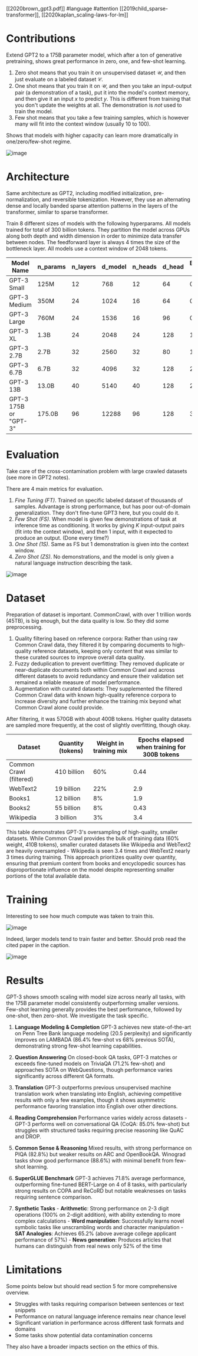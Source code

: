 [[2020brown_gpt3.pdf]]
#language #attention
[[2019child_sparse-transformer]], [[2020kaplan_scaling-laws-for-lm]]

# Contributions 

   Extend GPT2 to a 175B parameter model, which after a ton of generative pretraining, shows great performance in zero, one, and few-shot learning. 
   1. Zero shot means that you train it on unsupervised dataset $\mathcal{U}$, and then just evaluate on a labeled dataset $\mathcal{C}$. 
   2. One shot means that you train it on $\mathcal{U}$, and then you take an input-output pair (a demonstration of a task), put it into the model's context memory, and then give it an input $x$ to predict $y$. This is different from training that you don't update the weights at all. The demonstration is *not* used to train the model.  
   3. Few shot means that you take a few training samples, which is however many will fit into the context window (usually 10 to 100). 

   Shows that models with higher capacity can learn more dramatically in one/zero/few-shot regime. 

   ![image](img/gpt3_learn.png)

# Architecture 

   Same architecture as GPT2, including modified initialization, pre-normalization, and reversible tokenization. However, they use an alternating dense and locally banded sparse attention patterns in the layers of the transformer, similar to sparse transformer. 

   Train 8 different sizes of models with the following hyperparams. All models trained for total of 300 billion tokens. They partition the model across GPUs along both depth and width dimension in order to minimize data transfer between nodes. The feedforward layer is always 4 times the size of the bottleneck layer. All models use a context window of 2048 tokens. 

   | Model Name | n_params | n_layers | d_model | n_heads | d_head | Batch Size | Learning Rate |
   |------------|----------|----------|---------|---------|--------|------------|---------------|
   | GPT-3 Small | 125M | 12 | 768 | 12 | 64 | 0.5M | 6.0 × 10⁻⁴ |
   | GPT-3 Medium | 350M | 24 | 1024 | 16 | 64 | 0.5M | 3.0 × 10⁻⁴ |
   | GPT-3 Large | 760M | 24 | 1536 | 16 | 96 | 0.5M | 2.5 × 10⁻⁴ |
   | GPT-3 XL | 1.3B | 24 | 2048 | 24 | 128 | 1M | 2.0 × 10⁻⁴ |
   | GPT-3 2.7B | 2.7B | 32 | 2560 | 32 | 80 | 1M | 1.6 × 10⁻⁴ |
   | GPT-3 6.7B | 6.7B | 32 | 4096 | 32 | 128 | 2M | 1.2 × 10⁻⁴ |
   | GPT-3 13B | 13.0B | 40 | 5140 | 40 | 128 | 2M | 1.0 × 10⁻⁴ |
   | GPT-3 175B or "GPT-3" | 175.0B | 96 | 12288 | 96 | 128 | 3.2M | 0.6 × 10⁻⁴ |

# Evaluation

   Take care of the cross-contamination problem with large crawled datasets (see more in GPT2 notes). 

   There are 4 main metrics for evaluation. 
   1. *Fine Tuning (FT)*. Trained on specific labeled dataset of thousands of samples. Advantage is strong performance, but has poor out-of-domain generalization. They don't fine-tune GPT3 here, but you could do it. 
   2. *Few Shot (FS)*. When model is given few demonstrations of task at inference time as conditioning. It works by giving $K$ input-output pairs (fit into the context window), and then 1 input, with it expected to produce an output. (Done every time?)
   3. *One Shot (1S)*. Same as FS but 1 demonstration is given into the context window. 
   4. *Zero Shot (ZS)*. No demonstrations, and the model is only given a natural language instruction describing the task. 

   ![image](img/gpt_shot.png)

# Dataset

   Preparation of dataset is important. CommonCrawl, with over 1 trillion words (45TB), is big enough, but the data quality is low. So they did some preprocessing. 
   1. Quality filtering based on reference corpora: Rather than using raw Common Crawl data, they filtered it by comparing documents to high-quality reference datasets, keeping only content that was similar to these curated sources to improve overall data quality.
   2. Fuzzy deduplication to prevent overfitting: They removed duplicate or near-duplicate documents both within Common Crawl and across different datasets to avoid redundancy and ensure their validation set remained a reliable measure of model performance.
   3. Augmentation with curated datasets: They supplemented the filtered Common Crawl data with known high-quality reference corpora to increase diversity and further enhance the training mix beyond what Common Crawl alone could provide.

   After filtering, it was 570GB with about 400B tokens. Higher quality datasets are sampled more frequently, at the cost of slightly overfitting, though okay. 

   | Dataset | Quantity (tokens) | Weight in training mix | Epochs elapsed when training for 300B tokens |
   |---------|------------------|----------------------|---------------------------------------------|
   | Common Crawl (filtered) | 410 billion | 60% | 0.44 |
   | WebText2 | 19 billion | 22% | 2.9 |
   | Books1 | 12 billion | 8% | 1.9 |
   | Books2 | 55 billion | 8% | 0.43 |
   | Wikipedia | 3 billion | 3% | 3.4 |

   This table demonstrates GPT-3's oversampling of high-quality, smaller datasets. While Common Crawl provides the bulk of training data (60% weight, 410B tokens), smaller curated datasets like Wikipedia and WebText2 are heavily oversampled - Wikipedia is seen 3.4 times and WebText2 nearly 3 times during training. This approach prioritizes quality over quantity, ensuring that premium content from books and encyclopedic sources has disproportionate influence on the model despite representing smaller portions of the total available data.

# Training 

   Interesting to see how much compute was taken to train this. 

   ![image](img/gpt_compute.png)

   Indeed, larger models tend to train faster and better. Should prob read the cited paper in the caption. 

   ![image](img/gpt_res.png)

# Results 

   GPT-3 shows smooth scaling with model size across nearly all tasks, with the 175B parameter model consistently outperforming smaller versions. Few-shot learning generally provides the best performance, followed by one-shot, then zero-shot. We investigate the task specific. 

   1. **Language Modeling & Completion**
     GPT-3 achieves new state-of-the-art on Penn Tree Bank language modeling (20.5 perplexity) and significantly improves on LAMBADA (86.4% few-shot vs 68% previous SOTA), demonstrating strong few-shot learning capabilities.

   2. **Question Answering**
     On closed-book QA tasks, GPT-3 matches or exceeds fine-tuned models on TriviaQA (71.2% few-shot) and approaches SOTA on WebQuestions, though performance varies significantly across different QA formats.

   3. **Translation**
     GPT-3 outperforms previous unsupervised machine translation work when translating into English, achieving competitive results with only a few examples, though it shows asymmetric performance favoring translation into English over other directions.

   4. **Reading Comprehension**
     Performance varies widely across datasets - GPT-3 performs well on conversational QA (CoQA: 85.0% few-shot) but struggles with structured tasks requiring precise reasoning like QuAC and DROP.

   5. **Common Sense & Reasoning**
     Mixed results, with strong performance on PIQA (82.8%) but weaker results on ARC and OpenBookQA. Winograd tasks show good performance (88.6%) with minimal benefit from few-shot learning.

   6. **SuperGLUE Benchmark**
     GPT-3 achieves 71.8% average performance, outperforming fine-tuned BERT-Large on 4 of 8 tasks, with particularly strong results on COPA and ReCoRD but notable weaknesses on tasks requiring sentence comparison.

   7. **Synthetic Tasks**
     - **Arithmetic**: Strong performance on 2-3 digit operations (100% on 2-digit addition), with ability extending to more complex calculations
     - **Word manipulation**: Successfully learns novel symbolic tasks like unscrambling words and character manipulation
     - **SAT Analogies**: Achieves 65.2% (above average college applicant performance of 57%)
     - **News generation**: Produces articles that humans can distinguish from real news only 52% of the time

# Limitations

   Some points below but should read section 5 for more comprehensive overview. 

   - Struggles with tasks requiring comparison between sentences or text snippets
   - Performance on natural language inference remains near chance level
   - Significant variation in performance across different task formats and domains
   - Some tasks show potential data contamination concerns 

   They also have a broader impacts section on the ethics of this. 

